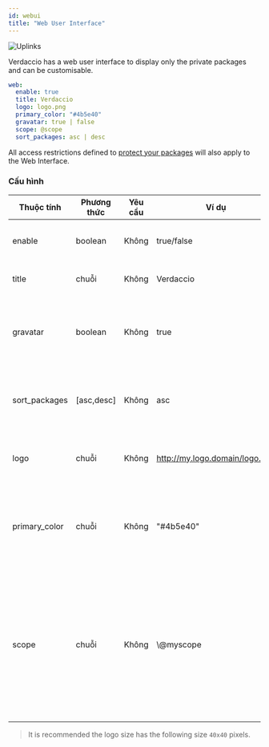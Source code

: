 ```yaml
---
id: webui
title: "Web User Interface"
---
```


![Uplinks](https://user-images.githubusercontent.com/558752/52916111-fa4ba980-32db-11e9-8a64-f4e06eb920b3.png)

Verdaccio has a web user interface to display only the private packages and can be customisable.

```yaml
web:
  enable: true
  title: Verdaccio
  logo: logo.png
  primary_color: "#4b5e40"
  gravatar: true | false
  scope: @scope
  sort_packages: asc | desc
```

All access restrictions defined to [protect your packages](protect-your-dependencies.md) will also apply to the Web Interface.

### Cấu hình

| Thuộc tính    | Phương thức | Yêu cầu | Ví dụ                          | Hỗ trợ     | Miêu tả                                                                                                                                              |
| ------------- | ----------- | ------- | ------------------------------ | ---------- | ---------------------------------------------------------------------------------------------------------------------------------------------------- |
| enable        | boolean     | Không   | true/false                     | tất cả     | allow to display the web interface                                                                                                                   |
| title         | chuỗi       | Không   | Verdaccio                      | tất cả     | HTML head title description                                                                                                                          |
| gravatar      | boolean     | Không   | true                           | `>v4`   | Gravatars will be generated under the hood if this property is enabled                                                                               |
| sort_packages | [asc,desc]  | Không   | asc                            | `>v4`   | By default private packages are sorted by ascending                                                                                                  |
| logo          | chuỗi       | Không   | http://my.logo.domain/logo.png | tất cả     | a URI where logo is located (header logo)                                                                                                            |
| primary_color | chuỗi       | Không   | "#4b5e40"                      | `>4`    | The primary color to use throughout the UI (header, etc)                                                                                             |
| scope         | chuỗi       | Không   | \\@myscope                   | `>v3.x` | If you're using this registry for a specific module scope, specify that scope to set it in the webui instructions header (note: escape @ with \\@) |

> It is recommended the logo size has the following size `40x40` pixels.